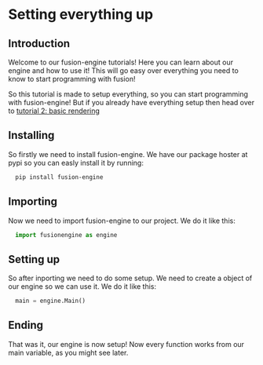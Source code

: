 
# Setting everything up

## Introduction
Welcome to our fusion-engine tutorials! Here you can learn about our engine and how to use it! This will go easy over everything you need to know to start programming with fusion!

So this tutorial is made to setup everything, so you can start programming with fusion-engine! But if you already have everything setup then head over to [tutorial 2: basic rendering](basics.md)

## Installing
So firstly we need to install fusion-engine. We have our package hoster at pypi so you can easly install it by running:
```bash
  pip install fusion-engine
```

## Importing
Now we need to import fusion-engine to our project. We do it like this:
```python
  import fusionengine as engine
```

## Setting up
So after inporting we need to do some setup. We need to create a object of our engine so we can use it. We do it like this:
```python
  main = engine.Main()
```

## Ending
That was it, our engine is now setup! Now every function works from our main variable, as you might see later.
